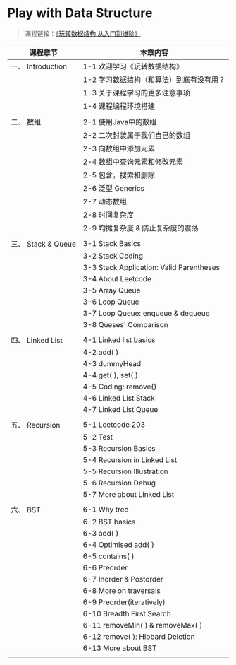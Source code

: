 # Play with Data Structure

>课程链接：[《玩转数据结构 从入门到进阶》](https://coding.imooc.com/class/207.html#Anchor)

| 课程章节   		|  本章内容 					  				| 
| -----------------	| --------------------------------------	| 
| 一、 Introduction  | 1-1 欢迎学习《玩转数据结构》					|   
|					| 1-2 学习数据结构（和算法）到底有没有用？		| 
|					| 1-3 关于课程学习的更多注意事项				|
|					| 1-4 课程编程环境搭建						| 
|					| 											|
| 二、 数组			| 2-1 使用Java中的数组						| 
|					| 2-2 二次封装属于我们自己的数组 				| 
|					| 2-3 向数组中添加元素						| 
|					| 2-4 数组中查询元素和修改元素 				| 
|					| 2-5 包含，搜索和删除						| 
| 					| 2-6 泛型 Generics 							| 
| 					| 2-7 动态数组 								| 
| 					| 2-8 时间复杂度 							| 
|  					| 2-9 均摊复杂度 & 防止复杂度的震荡 			| 
| 					| 											|
| 三、 Stack & Queue	| 3-1 Stack Basics
| 					| 3-2 Stack Coding
| 					| 3-3 Stack Application: Valid Parentheses
| 					| 3-4 About Leetcode
| 					| 3-5 Array Queue
| 					| 3-6 Loop Queue
| 					| 3-7 Loop Queue: enqueue & dequeue
| 					| 3-8 Queses' Comparison
| 					|
| 四、 Linked List  	| 4-1 Linked list basics
| 					| 4-2 add( )
| 					| 4-3 dummyHead
| 					| 4-4 get( ), set( )
| 					| 4-5 Coding: remove()
| 					| 4-6 Linked List Stack
| 					| 4-7 Linked List Queue
| 					|
| 五、 Recursion 	| 5-1 Leetcode 203
| 					| 5-2 Test
| 					| 5-3 Recursion Basics
| 					| 5-4 Recursion in Linked List
| 					| 5-5 Recursion Illustration
| 					| 5-6 Recursion Debug
| 					| 5-7 More about Linked List
| 					|
| 六、 BST 			| 6-1 Why tree
| 					| 6-2 BST basics
| 					| 6-3 add( )
| 					| 6-4 Optimised add( )
| 					| 6-5 contains( )
| 					| 6-6 Preorder
| 					| 6-7 Inorder & Postorder
| 					| 6-8 More on traversals
| 					| 6-9 Preorder(iteratively)
| 					| 6-10 Breadth First Search
| 					| 6-11 removeMin( ) & removeMax( )
| 					| 6-12 remove( ): Hibbard Deletion
| 					| 6-13 More about BST
| 					|

